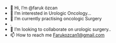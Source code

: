 - 👋 Hi, I’m @faruk özcan
- 👀 I’m interested in Urologic Oncology...
- 🌱 I’m currently practising oncologic Surgery
- .
- 💞️ I’m looking to collaborate on urologic surgery..
- 📫 How to reach me Farukozcan1@gmail.com

<!---
ozcfaruk/ozcfaruk is a ✨ special ✨ repository because its `README.md` (this file) appears on your GitHub profile.
You can click the Preview link to take a look at your changes.
--->
